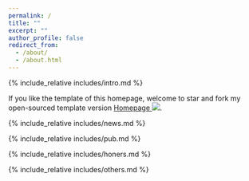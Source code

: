 ```yaml
---
permalink: /
title: ""
excerpt: ""
author_profile: false
redirect_from: 
  - /about/
  - /about.html
---
```


<span class='anchor' id='about-me'></span>
{% include_relative includes/intro.md %}

If you like the template of this homepage, welcome to star and fork my open-sourced template version [Homepage ![](https://img.shields.io/github/stars/RayeRen/acad-homepage.github.io?style=social)](https://github.com/dingrui35/dingrui35.github.io).

{% include_relative includes/news.md %}

{% include_relative includes/pub.md %}

{% include_relative includes/honers.md %}

{% include_relative includes/others.md %}
